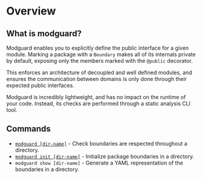 # Overview

## What is modguard?
Modguard enables you to explicitly define the public interface for a given module. Marking a package with a `Boundary` makes all of its internals private by default, exposing only the members marked with the `@public` decorator.

This enforces an architecture of decoupled and well defined modules, and ensures the communication between domains is only done through their expected public interfaces.

Modguard is incredibly lightweight, and has no impact on the runtime of your code. Instead, its checks are performed through a static analysis CLI tool.

## Commands

* [`modguard [dir-name]`](usage.md#modguard) - Check boundaries are respected throughout a directory.
* [`modguard init [dir-name]`](usage.md#modguard-init) - Initialize package boundaries in a directory.
* `modguard show [dir-name]` - Generate a YAML representation of the boundaries in a directory.
